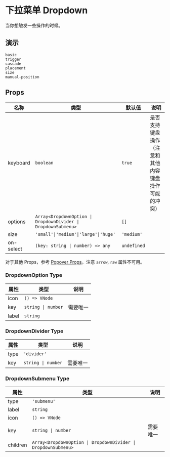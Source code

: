 # 下拉菜单 Dropdown
当你想触发一些操作的时候。

## 演示
```demo
basic
trigger
cascade
placement
size
manual-position
```

## Props
|名称|类型|默认值|说明|
|-|-|-|-|
|keyboard|`boolean`|`true`|是否支持键盘操作（注意和其他内容键盘操作可能的冲突）|
|options|`Array<DropdownOption \| DropdownDivider \| DropdownSubmenu>`|`[]`||
|size|`'small'\|'medium'\|'large'\|'huge'`|`'medium'`||
|on-select|`(key: string \| number) => any`|`undefined`||

对于其他 Props，参考 [Popover Props](n-popover#Props)。注意 `arrow`, `raw` 属性不可用。

### DropdownOption Type
|属性|类型|说明|
|-|-|-|
|icon|`() => VNode`||
|key|`string \| number`|需要唯一|
|label|`string`||

### DropdownDivider Type
|属性|类型|说明|
|-|-|-|
|type|`'divider'`||
|key|`string \| number`|需要唯一|

### DropdownSubmenu Type
|属性|类型|说明|
|-|-|-|
|type|`'submenu'`||
|label|`string`||
|icon|`() => VNode`||
|key|`string \| number`|需要唯一|
|children|`Array<DropdownOption \| DropdownDivider \| DropdownSubmenu>`||

